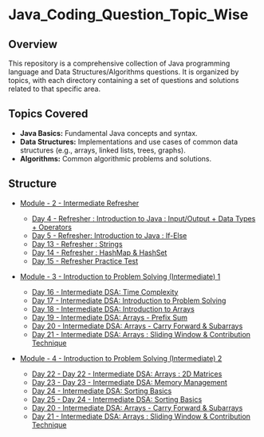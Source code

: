 # Java_Coding_Question_Topic_Wise

## Overview

This repository is a comprehensive collection of Java programming language and Data Structures/Algorithms questions. It is organized by topics, with each directory containing a set of questions and solutions related to that specific area.


## Topics Covered

- **Java Basics:** Fundamental Java concepts and syntax.
- **Data Structures:** Implementations and use cases of common data structures (e.g., arrays, linked lists, trees, graphs).
- **Algorithms:** Common algorithmic problems and solutions.

## Structure
- [Module - 2 - Intermediate Refresher](./Module-2/)
    - [Day 4 - Refresher : Introduction to Java : Input/Output + Data Types + Operators](./Module-2/Day6_Introduction%20to%20Java%20:%20Input/)
    - [Day 5 - Refresher: Introduction to Java : If-Else](./Module-2/Day5_Introduction%20to%20Java%20:%20If-Else/)
    - [Day 13 - Refresher : Strings](./Module-2/%20Day13_Strings/)
    - [Day 14 - Refresher : HashMap & HashSet](./Module-2/Day14_HashMapAndHashSet/)
    - [Day 15 - Refresher Practice Test](./Module-2/PracticeTest/)

- [Module - 3 - Introduction to Problem Solving (Intermediate) 1](./Module-3/)
    - [Day 16 - Intermediate DSA: Time Complexity](./Module-3/Day16_Intermediate%20DSA:%20Introduction%20to%20Problem%20Solving/)
    - [Day 17 - Intermediate DSA: Introduction to Problem Solving](./Module-3/Day17_Intermediate%20DSA:%20Time%20Complexity/)
    - [Day 18 - Intermediate DSA: Introduction to Arrays](./Module-3/Day18_Intermediate%20DSA:%20Introduction_to_Arrays/)
    - [Day 19 - Intermediate DSA: Arrays - Prefix Sum](./Module-3/Day19_Intermediate%20DSA:%20Arrays%20-%20Prefix%20Sum/)
    - [Day 20 - Intermediate DSA: Arrays - Carry Forward & Subarrays](./Module-3/Day20_Intermediate%20DSA:%20Arrays%20-%20Carry%20Forward%20&%20Subarrays/)
    - [Day 21 - Intermediate DSA: Arrays : Sliding Window & Contribution Technique](./Module-3/Day21_Arrays%20:%20Sliding%20Window%20&%20Contribution%20Technique/)

- [Module - 4 - Introduction to Problem Solving (Intermediate) 2](./Module-4/)
    - [Day 22 - Day 22 - Intermediate DSA: Arrays : 2D Matrices](./Module-4/Day%2022%20-%20Intermediate%20DSA:%20Arrays%20:%202D%20Matrices/)
    - [Day 23 - Day 23 - Intermediate DSA: Memory Management](./Module-4/Day%2023%20-%20Intermediate%20DSA:%20Memory%20Management/)
    - [Day 24 - Intermediate DSA: Sorting Basics](./Module-4/Day%2024%20-%20Intermediate%20DSA:%20Sorting%20Basics/)
    - [Day 25 - Day 24 - Intermediate DSA: Sorting Basics](\/)
    - [Day 20 - Intermediate DSA: Arrays - Carry Forward & Subarrays](./Module-3/Day20_Intermediate%20DSA:%20Arrays%20-%20Carry%20Forward%20&%20Subarrays/)
    - [Day 21 - Intermediate DSA: Arrays : Sliding Window & Contribution Technique](./Module-3/Day21_Arrays%20:%20Sliding%20Window%20&%20Contribution%20Technique/)

